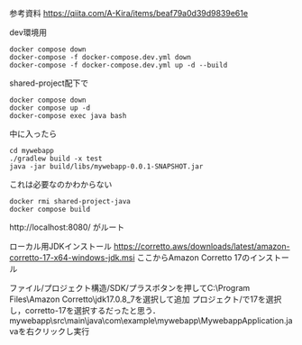 参考資料
https://qiita.com/A-Kira/items/beaf79a0d39d9839e61e

dev環境用

```
docker compose down
docker-compose -f docker-compose.dev.yml down
docker-compose -f docker-compose.dev.yml up -d --build

```

shared-project配下で

```
docker compose down
docker compose up -d
docker-compose exec java bash

```

中に入ったら

```
cd mywebapp
./gradlew build -x test
java -jar build/libs/mywebapp-0.0.1-SNAPSHOT.jar

```

これは必要なのかわからない

```
docker rmi shared-project-java
docker compose build

```

http://localhost:8080/
がルート

ローカル用JDKインストール
https://corretto.aws/downloads/latest/amazon-corretto-17-x64-windows-jdk.msi
ここからAmazon Corretto 17のインストール

ファイル/プロジェクト構造/SDK/プラスボタンを押してC:\Program Files\Amazon Corretto\jdk17.0.8_7を選択して追加
プロジェクト/で17を選択し，corretto-17を選択するだったと思う．
mywebapp\src\main\java\com\example\mywebapp\MywebappApplication.javaを右クリックし実行